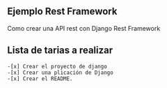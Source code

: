 ## Ejemplo Rest Framework
Como crear una API rest con Django  Rest Framework

## Lista de tarias a realizar

 	-[x] Crear el proyecto de django
 	-[x] Crear una plicación de Django
 	-[x] Crear el README.